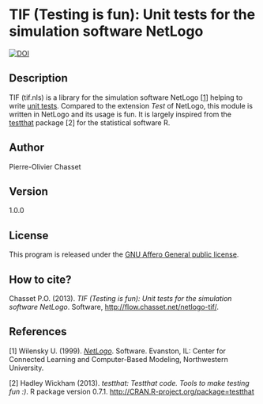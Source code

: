 TIF (Testing is fun): Unit tests for the simulation software NetLogo
====================================================================

[![DOI](https://zenodo.org/badge/DOI/10.5281/zenodo.3726981.svg)](https://doi.org/10.5281/zenodo.3726981)

## Description

TIF (tif.nls) is a library for the simulation software NetLogo [[1](http://ccl.northwestern.edu/netlogo/)] helping to write [unit tests](https://en.wikipedia.org/wiki/Unit_testing). Compared to the extension *Test* of NetLogo, this module is written in NetLogo and its usage is fun. It is largely inspired from the [testthat](https://github.com/hadley/test_that) package [2] for the statistical software R.

## Author

Pierre-Olivier Chasset

## Version

1.0.0

## License

This program is released under the [GNU Affero General public license](http://www.gnu.org/licenses/agpl.html).

## How to cite?

Chasset P.O. (2013). *TIF (Testing is fun): Unit tests for the simulation software NetLogo*. Software, http://flow.chasset.net/netlogo-tif/.

## References

[1] Wilensky U. (1999). [*NetLogo*](http://ccl.northwestern.edu/netlogo/). Software. Evanston, IL: Center for Connected Learning and Computer-Based Modeling, Northwestern University.

[2] Hadley Wickham (2013). *testthat: Testthat code.  Tools to make testing fun :)*. R package version 0.7.1.
  http://CRAN.R-project.org/package=testthat
